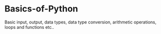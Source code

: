 # Basics-of-Python
Basic input, output, data types, data type conversion, arithmetic operations, loops and functions etc..
